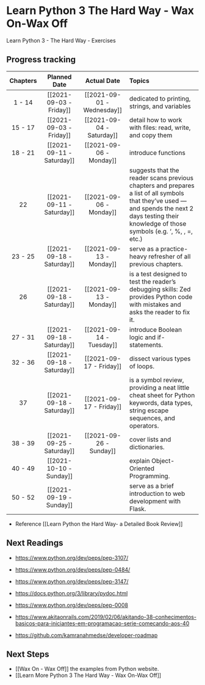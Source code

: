 # Learn Python 3 The Hard Way - Wax On-Wax Off

Learn Python 3 - The Hard Way - Exercises

## Progress tracking

| Chapters |       Planned Date        |        Actual Date         | Topics                                                                                                                                                                                              |
|:--------:|:-------------------------:|:--------------------------:|:--------------------------------------------------------------------------------------------------------------------------------------------------------------------------------------------------- |
|  1 - 14  |  [[2021-09-03 - Friday]]  | [[2021-09-01 - Wednesday]] | dedicated to printing, strings, and variables                                                                                                                                                       |
| 15 - 17  |  [[2021-09-03 - Friday]]  | [[2021-09-04 - Saturday]]  | detail how to work with files: read, write, and copy them                                                                                                                                           |
| 18 - 21  | [[2021-09-11 - Saturday]] |  [[2021-09-06 - Monday]]   | introduce functions                                                                                                                                                                                 |
|    22    | [[2021-09-11 - Saturday]] |  [[2021-09-06 - Monday]]   | suggests that the reader scans previous chapters and prepares a list of all symbols that they’ve used — and spends the next 2 days testing their knowledge of those symbols (e.g. ‘, %, \, =, etc.) |
| 23 - 25  | [[2021-09-18 - Saturday]] |  [[2021-09-13 - Monday]]   | serve as a practice-heavy refresher of all previous chapters.                                                                                                                                       |
|    26    | [[2021-09-18 - Saturday]] |  [[2021-09-13 - Monday]]   | is a test designed to test the reader’s debugging skills: Zed provides Python code with mistakes and asks the reader to fix it.                                                                     |
| 27 - 31  | [[2021-09-18 - Saturday]] |  [[2021-09-14 - Tuesday]]  | introduce Boolean logic and if-statements.                                                                                                                                                          |
| 32 - 36  | [[2021-09-18 - Saturday]] |  [[2021-09-17 - Friday]]   | dissect various types of loops.                                                                                                                                                                     |
|    37    | [[2021-09-18 - Saturday]] |  [[2021-09-17 - Friday]]   | is a symbol review, providing a neat little cheat sheet for Python keywords, data types, string escape sequences, and operators.                                                                    |
| 38 - 39  | [[2021-09-25 - Saturday]] |  [[2021-09-26 - Sunday]]   | cover lists and dictionaries.                                                                                                                                                                       |
| 40 - 49  |  [[2021-10-10 - Sunday]]  |                            | explain Object-Oriented Programming.                                                                                                                                                                |
| 50 - 52  |  [[2021-09-19 - Sunday]]  |                            | serve as a brief introduction to web development with Flask.                                                                                                                                        |

- Reference [[Learn Python the Hard Way- a Detailed Book Review]]

## Next Readings

- https://www.python.org/dev/peps/pep-3107/
- https://www.python.org/dev/peps/pep-0484/
- https://www.python.org/dev/peps/pep-3147/
- https://docs.python.org/3/library/pydoc.html
- https://www.python.org/dev/peps/pep-0008

- https://www.akitaonrails.com/2019/02/06/akitando-38-conhecimentos-basicos-para-iniciantes-em-programacao-serie-comecando-aos-40
- https://github.com/kamranahmedse/developer-roadmap

## Next Steps
- [[Wax On - Wax Off]] the examples from Python website.
- [[Learn More Python 3 The Hard Way - Wax On-Wax Off]]

